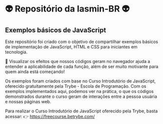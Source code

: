 # 👽 Repositório da Iasmin-BR 👽

## Exemplos básicos de JavaScript

Este repositório foi criado com o objetivo de compartilhar exemplos básicos de implementação de JavaScript, HTML e CSS para iniciantes em tecnologia. 

👀 Visualizar os efeitos que nossos códigos geram no navegador ajuda a entender a aplicabilidade de cada função, além de ser muito motivante para quem ainda está começando! 

Os exemplos foram criados com base no Curso Introdutório de JavaScript, oferecido gratuitamente pela Trybe - Escola de Programação. Com os exemplos implementados aqui, podemos ver na prática, o que os códigos demonstrados durante o curso geram de interações entre a pessoa usuária e nossas páginas web.

Para realizar o Curso Introdutório de JavaScript oferecido pela Trybe, basta acessar:
👉 https://freecourse.betrybe.com/



